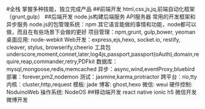 #全栈
掌握多种技能，独立完成产品
##前端开发
html,css,js,jq,前端自动化框架（grunt,gulp）
##后端开发
node.js构建后端服务 API服务器 常用的开发框架和异步服务
node.js的包管理系统：npm
其它语言能做的事情和功能，node都可以做，而且在有些场景下会做的更好
项目管理：npm,grunt, gulp,bower, yeoman
桌面应用: node-webkit
Web开发：express,ejs,hexo, socket.io, restify, cleaver, stylus, browserify,cheerio
工具包 underscore,moment,connet,later,log4js,passport,passport(oAuth),domain,require,reap,commander,retry,PDFkit
数据库：mysql,mongoose,redis,memcached
异步：async,wind,eventProxy,bluebird
部署：forever,pm2,nodemon
测试：jasmine,karma,protractor
跨平台：rio,tty
内核：cluster,http,request
模板: jade
博客: ghost,hexo
微信: weui
硬件控制: NoduinoWeb
操作系统: NodeOS
##移动端开发
react  native ionic h5 微信开发 微博开发